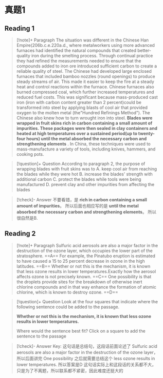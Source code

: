 # 真题1

## Reading 1

> [!note]+ Paragraph
> The situation was different in the Chinese Han Empire(206b.c.e.220a.d., where metalworkers using more advanced furnaces had identified the natural compounds that created better-quality iron during the smelting process. Through continual practice they had refined the measurements needed to ensure that the compounds added to iron ore introduced sufficient carbon to create a reliable quality of steel. The Chinese had developed large enclosed furnaces that included bamboo nozzles (round openings) to produce steady streams of air. This made it easier to keep the fire at a steady heat and control reactions within the furnace. Chinese furnaces also burned compressed coal, which further increased temperatures and reduced fuel costs. This was significant because mass-produced cast iron (iron with carbon content greater than 2 percent)could be transformed into steel by applying blasts of cool air that provided oxygen to the molten metal (the"Hundred Refinings Method"). The Chinese also knew how to turn wrought iron into steel. **Blades were wrapped in fruit skins rich in carbon containing a small amount of impurities. These packages were then sealed in clay containers and heated at high temperatures over a sustained period(up to twenty-four hours) until the metal absorbed the necessary carbon and strengthening elements** . In China, these techniques were used to mass-manufacture a variety of tools, including knives, hammers, and cooking pots.

> [!question]+ Question
> According to paragraph 2, the purpose of wrapping blades with fruit skins was to
> A. keep cool air from reaching the blades while they were hot
> B. increase the blades' strength with additional carbon
> C. protect the blades while tools were being manufactured
> D. prevent clay and other impurities from affecting the blades

> [!check]- Answer
> 不要看错，是 **rich in carbon containing a small amount of impurities**。 所以后面也相应写的是 **until the metal absorbed the necessary carbon and strengthening elements**。 所以很自然是B.

## Reading 2

> [!note]+ Paragraph
> Sulfuric acid aerosols are also a major factor in the destruction of the ozone layer, which occupies the lower part of the stratosphere. ==A== For example, the Pinatubo eruption is estimated to have caused a 15 to 25 percent decrease in ozone in the high latitudes. ==B== Whether or not this is the mechanism, it is known that less ozone results in lower temperatures.Exactly how the aerosol affects ozone is not precisely known. ==C== One possibility is that the droplets provide sites for the breakdown of otherwise inert chlorine compounds and in that way enhance the formation of atomic chlorine, which is known to destroy ozone. ==D==

> [!question]+ Question
> Look at the four squares  that indicate where the following sentence could be added to the passage.
> 
> **Whether or not this is the mechanism, it is known that less ozone results in lower temperatures.**
> 
> Where would the sentence best fit? Click on a square  to add the sentence to the passage

> [!check]- Answer
> Key: 这句话是总结句，这段话前面论述了 Sulfuric acid aerosols are also a major factor in the destruction of the ozone layer， 所以后面讲完 One possibility 之后就需要总结这个  less ozone results in lower temperatures.
> 所以答案是D
> 这句话实际上和这段话的关系都不大，只是为了不离题，所以联系都不紧密，因此难度还挺大的

